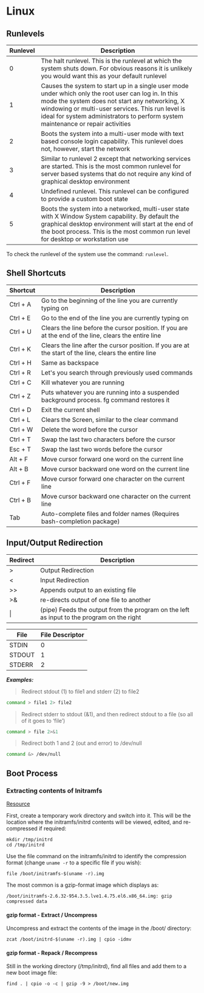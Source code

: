 # Linux

## Runlevels

| Runlevel    | Description |
| ----------- | ----------- |
| 0 | The halt runlevel. This is the runlevel at which the system shuts down. For obvious reasons it is unlikely you would want this as your default runlevel |
| 1 | Causes the system to start up in a single user mode under which only the root user can log in. In this mode the system does not start any networking, X windowing or multi-user services. This run level is ideal for system administrators to perform system maintenance or repair activities |
| 2 | Boots the system into a multi-user mode with text based console login capability. This runlevel does not, however, start the network |
| 3 | Similar to runlevel 2 except that networking services are started. This is the most common runlevel for server based systems that do not require any kind of graphical desktop environment |
| 4 | Undefined runlevel. This runlevel can be configured to provide a custom boot state |
| 5 | Boots the system into a networked, multi-user state with X Window System capability. By default the graphical desktop environment will start at the end of the boot process. This is the most common run level for desktop or workstation use |

To check the runlevel of the system use the command: `runlevel`.

## Shell Shortcuts

| Shortcut    | Description |
| ----------- | ----------- |
| Ctrl + A | Go to the beginning of the line you are currently typing on |
| Ctrl + E | Go to the end of the line you are currently typing on |
| Ctrl + U | Clears the line before the cursor position. If you are at the end of the line, clears the entire line |
| Ctrl + K | Clears the line after the cursor position. If you are at the start of the line, clears the entire line |
| Ctrl + H | Same as backspace |
| Ctrl + R | Let's you search through previously used commands |
| Ctrl + C | Kill whatever you are running |
| Ctrl + Z | Puts whatever you are running into a suspended background process. fg command restores it |
| Ctrl + D | Exit the current shell |
| Ctrl + L | Clears the Screen, similar to the clear command |
| Ctrl + W | Delete the word before the cursor |
| Ctrl + T | Swap the last two characters before the cursor |
| Esc + T | Swap the last two words before the cursor |
| Alt + F | Move cursor forward one word on the current line |
| Alt + B | Move cursor backward one word on the current line |
| Ctrl + F | Move cursor forward one character on the current line |
| Ctrl + B | Move cursor backward one character on the current line |
| Tab | Auto-complete files and folder names (Requires bash-completion package) |

## Input/Output Redirection

| Redirect    | Description |
| ----------- | ----------- |
| >         | Output Redirection |
| <         | Input Redirection |
| >>        | Appends output to an existing file |
| >&        | re-directs output of one file to another |
| \|        | (pipe) Feeds the output from the program on the left as input to the program on the right |

| File        | File Descriptor |
| ----------- | --------------- |
| STDIN       | 0               |
| STDOUT      | 1               |
| STDERR      | 2               |

***Examples:***

> Redirect stdout (1) to file1 and stderr (2) to file2

```bash
command > file1 2> file2
```

> Redirect stderr to stdout (&1), and then redirect stdout to a file (so all of it goes to ‘file’)

```bash
command > file 2>&1
```

> Redirect both 1 and 2 (out and error) to /dev/null

```bash
command &> /dev/null
```

## Boot Process

### Extracting contents of Initramfs

[Resource](https://access.redhat.com/solutions/24029)

First, create a temporary work directory and switch into it. This will be the location where the initramfs/initrd contents will be viewed, edited, and re-compressed if required:

```shell
mkdir /tmp/initrd  
cd /tmp/initrd
```

Use the file command on the initramfs/initrd to identify the compression format (change `uname -r` to a specific file if you wish):

```shell
file /boot/initramfs-$(uname -r).img
```

The most common is a gzip-format image which displays as:

```shell
/boot/initramfs-2.6.32-954.3.5.lve1.4.75.el6.x86_64.img: gzip compressed data
```

#### gzip format - Extract / Uncompress

Uncompress and extract the contents of the image in the /boot/ directory:

```shell
zcat /boot/initrd-$(uname -r).img | cpio -idmv
```

#### gzip format - Repack / Recompress

Still in the working directory (/tmp/initrd), find all files and add them to a new boot image file:

```shell
find . | cpio -o -c | gzip -9 > /boot/new.img
```
